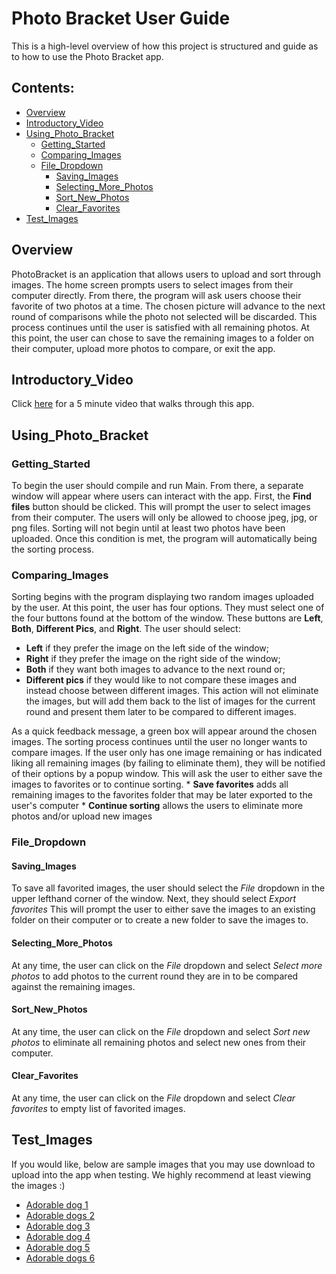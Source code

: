 # Photo Bracket User Guide

This is a high-level overview of how this project is structured and guide as to how to
 use the Photo Bracket app.

## Contents:
* [Overview](#overview)
* [Introductory_Video](#introductory_video)
* [Using_Photo_Bracket](#using_photo_bracket)
    * [Getting_Started](#getting_started)
    * [Comparing_Images](#comparing_images)
    * [File_Dropdown](#file_dropdown)
      * [Saving_Images](#saving_images)
      * [Selecting_More_Photos](#selecting_more_photos)
      * [Sort_New_Photos](#sort_new_photos)
      * [Clear_Favorites](#clear_favorites)
* [Test_Images](#test_images)

## Overview
PhotoBracket is an application that allows users to upload and sort through images. The home screen
 prompts users to select images from their computer directly. From there, the program will ask
  users choose their favorite of two photos at a time. The chosen picture will advance to the next
   round of comparisons while the photo not selected will be discarded. This process continues
    until the user is satisfied with all remaining photos. At this point, the user can chose to
     save the remaining images to a folder on their computer, upload more photos to compare, or
      exit the app.

## Introductory_Video
Click [here]() for a 5 minute video that walks through this app.

## Using_Photo_Bracket

### Getting_Started
To begin the user should compile and run Main. From there, a separate window will appear where
 users can interact with the app. First, the **Find files** button should be clicked. This will
 prompt the user to select images from their computer. The users will only be allowed to choose
  jpeg, jpg, or png files. Sorting will not begin until at least two photos have been uploaded.
   Once this condition is met, the program will automatically being the sorting process.

### Comparing_Images
Sorting begins with the program displaying two random images uploaded by the user. At this point,
 the user has four options. They must select one of the four buttons found at the bottom of the
  window. These buttons are **Left**, **Both**, **Different Pics**, and **Right**. The user should
   select:
   * **Left** if they prefer the image on the left side of the window;
   * **Right** if they prefer the image on the right side of the window;
   * **Both** if they want both images to advance to the next round or;
   * **Different pics** if they would like to not compare these images and instead choose between
    different images. This action will not eliminate the images, but will add them back to the list
     of images for the current round and present them later to be compared to different images.

   As a quick feedback message, a green box will appear around the chosen images. The sorting
    process continues until the user no longer wants to compare images. If the user only has
     one image remaining or has indicated liking all remaining images (by failing to eliminate
      them), they will be notified of their options by a popup window. This will ask the user to
       either save the images to favorites or to continue sorting.
       * **Save favorites** adds all remaining images to the favorites folder that may be later
        exported to the user's computer
       * **Continue sorting** allows the users to eliminate more photos and/or upload new images

### File_Dropdown

#### Saving_Images
To save all favorited images, the user should select the *File* dropdown in the upper lefthand
 corner of the window. Next, they should select *Export favorites* This will prompt the user to
  either save the images to an existing folder on their computer or to create a new folder to save
   the images to.

#### Selecting_More_Photos
At any time, the user can click on the *File* dropdown and select *Select more photos* to add
 photos to the current round they are in to be compared against the remaining images.

#### Sort_New_Photos
At any time, the user can click on the *File* dropdown and select *Sort new photos* to eliminate
 all remaining photos and select new ones from their computer.

#### Clear_Favorites
At any time, the user can click on the *File* dropdown and select *Clear favorites* to empty
 list of favorited images.

## Test_Images
If you would like, below are sample images that you may use download to upload into the app when
 testing. We highly recommend at least viewing the images :)
* [Adorable dog 1](https://cf.ltkcdn.net/dogs/images/orig/206270-1600x1067-Christmas-puppy.jpg)
* [Adorable dogs 2](https://i5.walmartimages.com/asr/83977e3f-18bc-4239-8ec3-dcbf2f4b222d_1.0ed5daec862d4564bf7fd4334ff88bb2.jpeg)
* [Adorable dog 3](https://dogtime.com/assets/uploads/2017/12/christmas-safety-tips-dogs-2-1280x720.jpg)
* [Adorable dog 4](https://www.rover.com/blog/wp-content/uploads/2016/12/christmas-pitbull-668x540.jpg)
* [Adorable dog 5](https://curiocity.com/toronto/wp-content/uploads/2020/11/xmasdog.jpg)
* [Adorable dogs 6](https://grandhavenpetresort.com.au/wp-content/uploads/Dogs-Puppy-cats-Animals-Christmas-Photos-Images.jpg)
